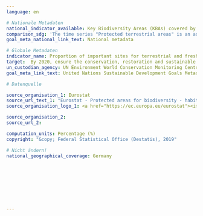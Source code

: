 ```yaml
---
language: en

# Nationale Metadaten
national_indicator_available: Key Biodiversity Areas (KBAs) covered by protected areas<br>Protected terrestrial areas.
comparison_sdg: 'The time series "Protected terrestrial areas" is an additional time series. The time series "Key Biodiversity areas covered by protected areas" is not disaggregated by terrestrial and freshwater areas.'
goal_meta_national_link_text: National metadata

# Globale Metadaten
indicator_name: Proportion of important sites for terrestrial and freshwater biodiversity that are covered by protected areas, by ecosystem type
target:  By 2020, ensure the conservation, restoration and sustainable use of terrestrial and inland freshwater ecosystems and their services, in particular forests, wetlands, mountains and drylands, in line with obligations under international agreements
un_custodian_agency: UN Environment World Conservation Monitoring Centre (UNEP-WCMC), United Nations Environment Programme (UNEP), International Union for Conservation of Nature (IUCN)
goal_meta_link_text: United Nations Sustainable Development Goals Metadata

# Datenquelle

source_organisation_1: Eurostat
source_url_text_1: "Eurostat - Protected areas for biodiversity - habitats directive"
source_organisation_logo_1: <a href="https://ec.europa.eu/eurostat"><img src="https://g205sdgs.github.io/sdg-indicators/public/LogosEn/eurostat.png" alt="Logo Eurostat" /></a>

source_organisation_2:
source_url_2:

computation_units: Percentage (%)
copyright: "&copy; Federal Statistical Office (Destatis), 2019"

# Nicht ändern!
national_geographical_coverage: Germany









---
```

